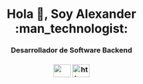 <h1 align="center">Hola 👋, Soy Alexander :man_technologist:</h1>
<h3 align="center">Desarrollador de Software Backend</h3>

<h3 align="left"Conectate conmigo:</h3>
<p align="left">
<div align="center">
<a href="https://linkedin.com/in/alexander-pumisacho-985753233/" target="blank"><img align="center" src="https://raw.githubusercontent.com/gauravghongde/social-icons/master/SVG/Color/LinkedIN.svg" height="30" width="40" /></a>
<a href="https://instagram.com/_ec_alexander/" target="blank"><img align="center" src="https://raw.githubusercontent.com/gauravghongde/social-icons/master/SVG/Color/Instagram.svg" alt="https://www.instagram.com/_ec_alexander/" height="30" width="40" /></a></div>
</p>
